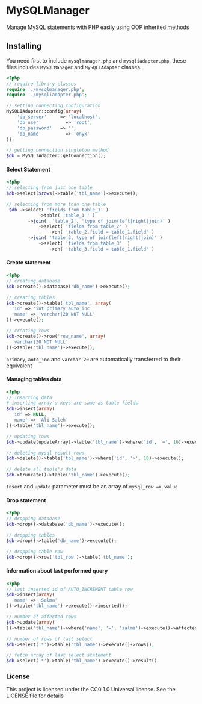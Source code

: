 MySQLManager
============

Manage MySQL statements with PHP easily using OOP inherited methods

## Installing
You need first to include `mysqlmanager.php` and `mysqliadapter.php`, these files includes `MySQLManager` and `MySQLIAdapter` classes.

```php
<?php
// require library classes
require './mysqlmanager.php';
require './mysqliadapter.php';

// setting connecting configuration
MySQLIAdapter::config(array(
	'db_server'     => 'localhost',
	'db_user' 		  => 'root',
	'db_password' 	=> '',
	'db_name' 		  => 'onyx'
));

// getting connection singleton method
$db = MySQLIAdapter::getConnection();
```
#### Select Statement
```php
<?php
// selecting from just one table
$db->select($rows)->table('tbl_name')->execute();

// selecting from more than one table
 $db ->select( 'fields from table_1' )
			->table( 'table_1 ' )
		->join(  'table_2', 'type of join(left|right|join)' )
			->select( 'fields from table_2' )
				->on( 'table_2.field = table_1.field' )
		->join( 'table_3, type of join(left|right|join)' )
			->select( 'fields from table_3'  )
				->on( 'table_3.field = table_1.field' )

```
#### Create statement
```php
<?php
// creating database 
$db->create()->database('db_name')->execute();

// creating tables
$db->create()->table('tbl_name', array(
  'id' => 'int primary auto_inc'
  'name' => 'varchar|20 NOT NULL'
))->execute();

// creating rows
$db->create()->row('row_name', array(
  'varchar|20 NOT NULL'
))->table('tbl_name')->execute();
```
`primary`, `auto_inc` and `varchar|20` are automatically transferred to their equivalent

#### Managing tables data
```php
<?php
// inserting data
# inserting array's keys are same as table fields
$db->insert(array(
  'id' => NULL,
  'name' => 'Ali Saleh'
))->table('tbl_name')->execute();

// updating rows
$db->update(updateArray)->table('tbl_name')->where('id', '=', 10)->execute();

// deleting mysql result rows
$db->delete()->table('tbl_name')->where('id', '>', 10)->execute();

// delete all table's data
$db->truncate()->table('tbl_name')->execute();
```
`Insert` and `update` parameter must be an array of `mysql_row => value`

#### Drop statement
```php
<?php
// dropping database
$db->drop()->database('db_name')->execute();

// dropping tables
$db->drop()->table('db_name')->execute();

// dropping table row
$db->drop()->row('tbl_row')->table('tbl_name');
```

#### Information about last performed query
``` php
<?php
// last inserted id of AUTO_INCREMENT table row
$db->insert(array(
  'name' => 'Salma'
))->table('tbl_name')->execute()->inserted();

// number of affected rows
$db->update(array(
))->table('tbl_name')->where('name', '=', 'salma')->execute()->affected();

// number of rows of last select
$db->select('*')->table('tbl_name')->execute()->rows();

// fetch array of last select statement
$db->select('*')->table('tbl_name')->execute()->result()
```

### License
This project is licensed under the CC0 1.0 Universal license. See the LICENSE file for details
